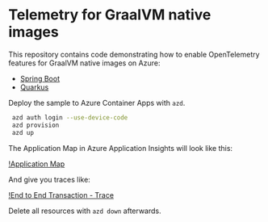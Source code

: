 # Telemetry for GraalVM native images

This repository contains code demonstrating how to enable OpenTelemetry features for GraalVM native images on Azure:
* [Spring Boot](./code/spring-boot-telemetry/README.md)
* [Quarkus](./code/quarkus-telemetry/README.md)

Deploy the sample to Azure Container Apps with `azd`.

```bash
 azd auth login --use-device-code
 azd provision
 azd up
```

The Application Map in Azure Application Insights will look like this:

[!Application Map](application-map.png)

And give you traces like:

[!End to End Transaction - Trace](e2e-transaction.png)

Delete all resources with `azd down` afterwards.

